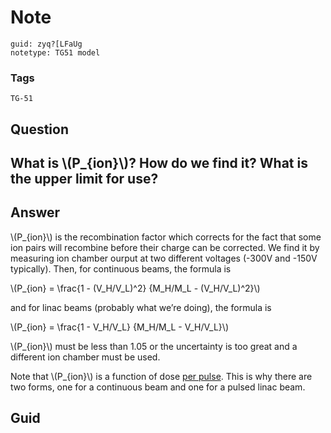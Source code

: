# Note
```
guid: zyq?[LFaUg
notetype: TG51 model
```

### Tags
```
TG-51
```

## Question
<h2>What is \(P_{ion}\)? How do we find it? What is the upper limit for use?</h2>

## Answer
<section>
<p>\(P_{ion}\) is the recombination factor which corrects for the fact that some ion pairs will recombine before their charge can be corrected. We find it by measuring ion chamber ourput at two different voltages (-300V and -150V typically). Then, for continuous beams, the formula is</p>
<p>\(P_{ion} = \frac{1 - (V_H/V_L)^2} {M_H/M_L - (V_H/V_L)^2}\)</p>
<p>and for linac beams (probably what we’re doing), the formula is</p>
<p>\(P_{ion} = \frac{1 - V_H/V_L} {M_H/M_L - V_H/V_L}\)</p>
<p>\(P_{ion}\) must be less than 1.05 or the uncertainty is too great and a different ion chamber must be used.</p>
<p>Note that \(P_{ion}\) is a function of dose <u>​per pulse</u>. This is why there are two forms, one for a continuous beam and one for a pulsed linac beam.</p>

</section>

## Guid
zyq?[LFaUg
